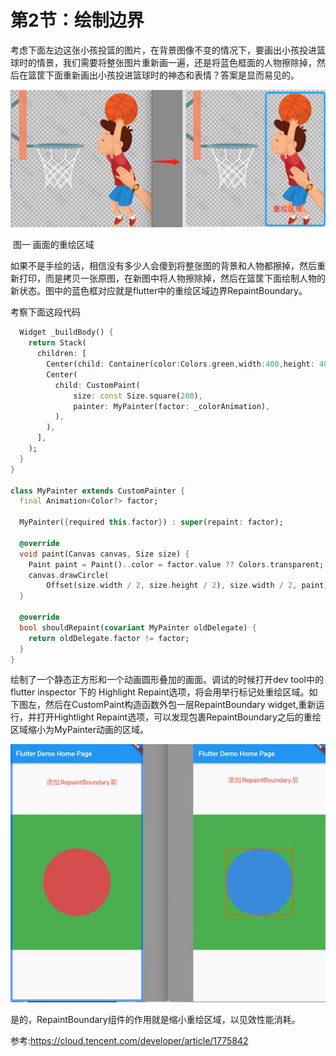 # 第2节：绘制边界

考虑下面左边这张小孩投篮的图片，在背景图像不变的情况下，要画出小孩投进篮球时的情景，我们需要将整张图片重新画一遍，还是将蓝色框面的人物擦除掉，然后在篮筐下面重新画出小孩投进篮球时的神态和表情？答案是显而易见的。

![image-20230923070819370](assets/image-20230923070819370.png)

​										图一 画面的重绘区域

如果不是手绘的话，相信没有多少人会傻到将整张图的背景和人物都擦掉，然后重新打印，而是拷贝一张原图，在新图中将人物擦除掉，然后在篮筐下面绘制人物的新状态。图中的蓝色框对应就是flutter中的重绘区域边界RepaintBoundary。

考察下面这段代码
```dart
  Widget _buildBody() {
    return Stack(
      children: [
        Center(child: Container(color:Colors.green,width:400,height: 400,)),
        Center(
          child: CustomPaint(
              size: const Size.square(200),
              painter: MyPainter(factor: _colorAnimation),
          ),
        ),
      ],
    );
  }
}

class MyPainter extends CustomPainter {
  final Animation<Color?> factor;

  MyPainter({required this.factor}) : super(repaint: factor);

  @override
  void paint(Canvas canvas, Size size) {
    Paint paint = Paint()..color = factor.value ?? Colors.transparent;
    canvas.drawCircle(
        Offset(size.width / 2, size.height / 2), size.width / 2, paint);
  }

  @override
  bool shouldRepaint(covariant MyPainter oldDelegate) {
    return oldDelegate.factor != factor;
  }
}
```

绘制了一个静态正方形和一个动画圆形叠加的画面。调试的时候打开dev tool中的 flutter inspector 下的 Highlight Repaint选项，将会用举行标记处重绘区域。如下图左，然后在CustomPaint构造函数外包一层RepaintBoundary widget,重新运行，并打开Hightlight Repaint选项，可以发现包裹RepaintBoundary之后的重绘区域缩小为MyPainter动画的区域。

![repaintBoundary](assets/repaintBoundary.jpg)

是的，RepaintBoundary组件的作用就是缩小重绘区域，以见效性能消耗。

参考:https://cloud.tencent.com/developer/article/1775842
